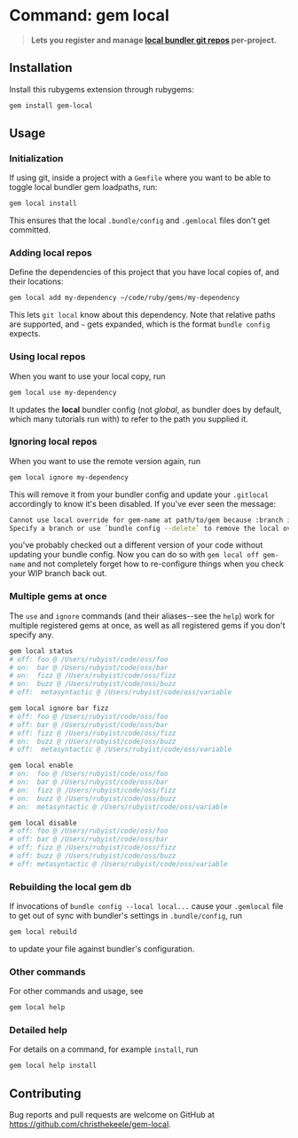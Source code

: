 Command: gem local
==================

> **Lets you register and manage [local bundler git repos](http://bundler.io/v1.5/git.html#local) per-project.**

Installation
------------

Install this rubygems extension through rubygems:

```sh
gem install gem-local
```

Usage
-----

### Initialization

If using git, inside a project with a `Gemfile` where you want to be able to toggle local bundler gem loadpaths, run:

```sh
gem local install
```

This ensures that the local `.bundle/config` and `.gemlocal` files don't get committed.

### Adding local repos

Define the dependencies of this project that you have local copies of, and their locations:

```sh
gem local add my-dependency ~/code/ruby/gems/my-dependency
```

This lets `git local` know about this dependency. Note that relative paths are supported, and `~` gets expanded, which is the format `bundle config` expects.

### Using local repos

When you want to use your local copy, run

```sh
gem local use my-dependency
```

It updates the **local** bundler config (not *global*, as bundler does by default, which many tutorials run with) to refer to the path you supplied it.

### Ignoring local repos

When you want to use the remote version again, run

```sh
gem local ignore my-dependency
```

This will remove it from your bundler config and update your `.gitlocal` accordingly to know it's been disabled. If you've ever seen the message:

```sh
Cannot use local override for gem-name at path/to/gem because :branch is not specified in Gemfile.
Specify a branch or use `bundle config --delete` to remove the local override
```

you've probably checked out a different version of your code without updating your bundle config. Now you can do so with `gem local off gem-name` and not completely forget how to re-configure things when you check your WIP branch back out.

### Multiple gems at once

The `use` and `ignore` commands (and their aliases--see the `help`) work for multiple registered gems at once, as well as all registered gems if you don't specify any.

```sh
gem local status
# off: foo @ /Users/rubyist/code/oss/foo
# on:  bar @ /Users/rubyist/code/oss/bar
# on:  fizz @ /Users/rubyist/code/oss/fizz
# on:  buzz @ /Users/rubyist/code/oss/buzz
# off:  metasyntactic @ /Users/rubyist/code/oss/variable

gem local ignore bar fizz
# off: foo @ /Users/rubyist/code/oss/foo
# off: bar @ /Users/rubyist/code/oss/bar
# off: fizz @ /Users/rubyist/code/oss/fizz
# on:  buzz @ /Users/rubyist/code/oss/buzz
# off:  metasyntactic @ /Users/rubyist/code/oss/variable

gem local enable
# on:  foo @ /Users/rubyist/code/oss/foo
# on:  bar @ /Users/rubyist/code/oss/bar
# on:  fizz @ /Users/rubyist/code/oss/fizz
# on:  buzz @ /Users/rubyist/code/oss/buzz
# on:  metasyntactic @ /Users/rubyist/code/oss/variable

gem local disable
# off: foo @ /Users/rubyist/code/oss/foo
# off: bar @ /Users/rubyist/code/oss/bar
# off: fizz @ /Users/rubyist/code/oss/fizz
# off: buzz @ /Users/rubyist/code/oss/buzz
# off: metasyntactic @ /Users/rubyist/code/oss/variable
```

### Rebuilding the local gem db

If invocations of `bundle config --local local...` cause your `.gemlocal` file to get out of sync with bundler's settings in `.bundle/config`, run

```sh
gem local rebuild
```

to update your file against bundler's configuration.

### Other commands

For other commands and usage, see

```sh
gem local help
```

### Detailed help

For details on a command, for example `install`, run

```sh
gem local help install
```

## Contributing

Bug reports and pull requests are welcome on GitHub at https://github.com/christhekeele/gem-local.
